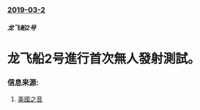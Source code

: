### [2019-03-2](/news/2019/03/2/index.md)

##### 龙飞船2号
# 龙飞船2号進行首次無人發射測試。 




### 信息来源:

1. [美國之音](https://www.voanews.com/a/spacex-tests-crew-capsule-in-flight-to-space-station/4810472.html)

